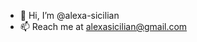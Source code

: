- 👋 Hi, I’m @alexa-sicilian
- 📫 Reach me at alexasicilian@gmail.com

<!---
alexa-sicilian/alexa-sicilian is a ✨ special ✨ repository because its `README.md` (this file) appears on your GitHub profile.
You can click the Preview link to take a look at your changes.
--->
